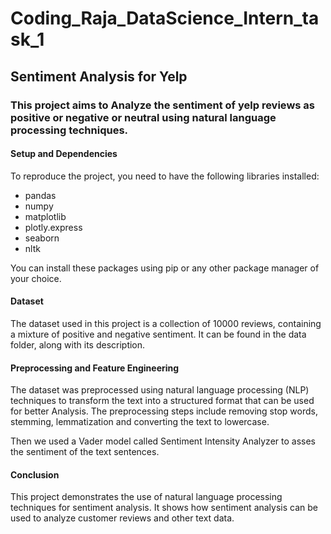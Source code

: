 # Coding_Raja_DataScience_Intern_task_1
## Sentiment Analysis for Yelp

### This project aims to Analyze the sentiment of yelp reviews as positive or negative or neutral using natural language processing techniques.

#### Setup and Dependencies
To reproduce the project, you need to have the following libraries installed:

* pandas
* numpy
* matplotlib
* plotly.express
* seaborn
* nltk

You can install these packages using pip or any other package manager of your choice.


#### Dataset
The dataset used in this project is a collection of 10000 reviews, containing a mixture of positive and negative sentiment. It can be found in the data folder, along with its description.


#### Preprocessing and Feature Engineering
The dataset was preprocessed using natural language processing (NLP) techniques to transform the text into a structured format that can be used for better Analysis. The preprocessing steps include removing stop words, stemming, lemmatization and converting the text to lowercase.

Then we used a Vader model called Sentiment Intensity Analyzer to asses the sentiment of the text sentences.

#### Conclusion
This project demonstrates the use of natural language processing techniques for sentiment analysis. It shows how sentiment analysis can be used to analyze customer reviews and other text data.
